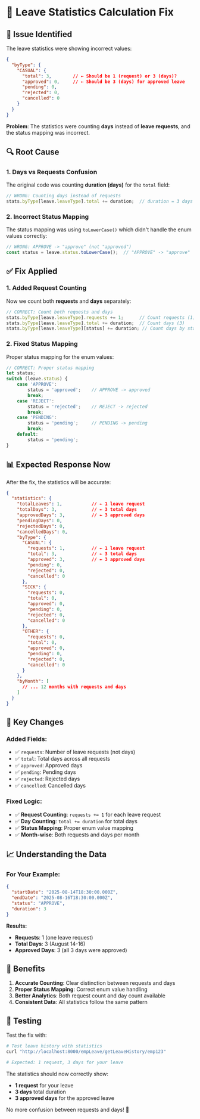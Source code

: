 # 🔧 Leave Statistics Calculation Fix

## 🐛 **Issue Identified**

The leave statistics were showing incorrect values:

```json
{
  "byType": {
    "CASUAL": {
      "total": 3,        // ← Should be 1 (request) or 3 (days)?
      "approved": 0,     // ← Should be 3 (days) for approved leave
      "pending": 0,
      "rejected": 0,
      "cancelled": 0
    }
  }
}
```

**Problem**: The statistics were counting **days** instead of **leave requests**, and the status mapping was incorrect.

## 🔍 **Root Cause**

### **1. Days vs Requests Confusion**
The original code was counting **duration (days)** for the `total` field:
```javascript
// WRONG: Counting days instead of requests
stats.byType[leave.leaveType].total += duration;  // duration = 3 days
```

### **2. Incorrect Status Mapping**
The status mapping was using `toLowerCase()` which didn't handle the enum values correctly:
```javascript
// WRONG: APPROVE -> "approve" (not "approved")
const status = leave.status.toLowerCase();  // "APPROVE" -> "approve"
```

## ✅ **Fix Applied**

### **1. Added Request Counting**
Now we count both **requests** and **days** separately:

```javascript
// CORRECT: Count both requests and days
stats.byType[leave.leaveType].requests += 1;      // Count requests (1)
stats.byType[leave.leaveType].total += duration;  // Count days (3)
stats.byType[leave.leaveType][status] += duration; // Count days by status
```

### **2. Fixed Status Mapping**
Proper status mapping for the enum values:

```javascript
// CORRECT: Proper status mapping
let status;
switch (leave.status) {
    case 'APPROVE':
        status = 'approved';    // APPROVE -> approved
        break;
    case 'REJECT':
        status = 'rejected';    // REJECT -> rejected
        break;
    case 'PENDING':
        status = 'pending';     // PENDING -> pending
        break;
    default:
        status = 'pending';
}
```

## 📊 **Expected Response Now**

After the fix, the statistics will be accurate:

```json
{
  "statistics": {
    "totalLeaves": 1,           // ← 1 leave request
    "totalDays": 3,             // ← 3 total days
    "approvedDays": 3,          // ← 3 approved days
    "pendingDays": 0,
    "rejectedDays": 0,
    "cancelledDays": 0,
    "byType": {
      "CASUAL": {
        "requests": 1,          // ← 1 leave request
        "total": 3,             // ← 3 total days
        "approved": 3,          // ← 3 approved days
        "pending": 0,
        "rejected": 0,
        "cancelled": 0
      },
      "SICK": {
        "requests": 0,
        "total": 0,
        "approved": 0,
        "pending": 0,
        "rejected": 0,
        "cancelled": 0
      },
      "OTHER": {
        "requests": 0,
        "total": 0,
        "approved": 0,
        "pending": 0,
        "rejected": 0,
        "cancelled": 0
      }
    },
    "byMonth": [
      // ... 12 months with requests and days
    ]
  }
}
```

## 🎯 **Key Changes**

### **Added Fields:**
- ✅ `requests`: Number of leave requests (not days)
- ✅ `total`: Total days across all requests
- ✅ `approved`: Approved days
- ✅ `pending`: Pending days
- ✅ `rejected`: Rejected days
- ✅ `cancelled`: Cancelled days

### **Fixed Logic:**
- ✅ **Request Counting**: `requests += 1` for each leave request
- ✅ **Day Counting**: `total += duration` for total days
- ✅ **Status Mapping**: Proper enum value mapping
- ✅ **Month-wise**: Both requests and days per month

## 📈 **Understanding the Data**

### **For Your Example:**
```json
{
  "startDate": "2025-08-14T18:30:00.000Z",
  "endDate": "2025-08-16T18:30:00.000Z",
  "status": "APPROVE",
  "duration": 3
}
```

**Results:**
- **Requests**: 1 (one leave request)
- **Total Days**: 3 (August 14-16)
- **Approved Days**: 3 (all 3 days were approved)

## 🚀 **Benefits**

1. **Accurate Counting**: Clear distinction between requests and days
2. **Proper Status Mapping**: Correct enum value handling
3. **Better Analytics**: Both request count and day count available
4. **Consistent Data**: All statistics follow the same pattern

## 🧪 **Testing**

Test the fix with:

```bash
# Test leave history with statistics
curl "http://localhost:8000/empLeave/getLeaveHistory/emp123"

# Expected: 1 request, 3 days for your leave
```

The statistics should now correctly show:
- **1 request** for your leave
- **3 days** total duration
- **3 approved days** for the approved leave

No more confusion between requests and days! 🎉

